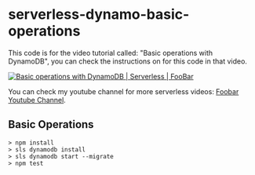 # serverless-dynamo-basic-operations
This code is for the video tutorial called: "Basic operations with DynamoDB", you can check the instructions on for this code in that video.

[![Basic operations with DynamoDB | Serverless | FooBar](https://img.youtube.com/vi/EzgyTzJll5U/0.jpg)](https://youtu.be/EzgyTzJll5U "Basic operations with DynamoDB  | Serverless | FooBar")

You can check my youtube channel for more serverless videos:  [Foobar Youtube Channel](https://www.youtube.com/foobar-codes).

## Basic Operations
```shell
> npm install
> sls dynamodb install
> sls dynamodb start --migrate
> npm test
```